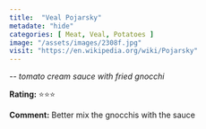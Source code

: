 ```yaml
---
title:  "Veal Pojarsky"
metadate: "hide"
categories: [ Meat, Veal, Potatoes ]
image: "/assets/images/2308f.jpg"
visit: "https://en.wikipedia.org/wiki/Pojarsky"
---
```


_-- tomato cream sauce with fried gnocchi_

**Rating:** ⭐️⭐️⭐️  
  
**Comment:** Better mix the gnocchis with the sauce

